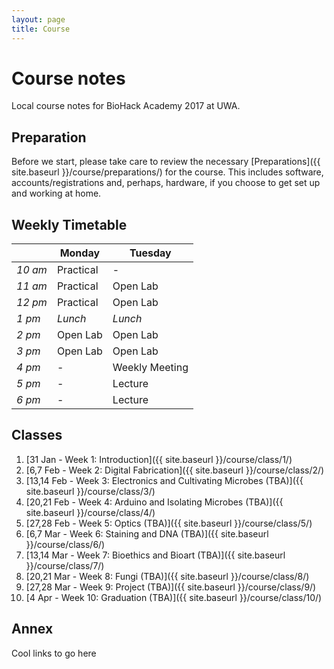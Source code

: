 ```yaml
---
layout: page
title: Course
---
```


# Course notes

Local course notes for BioHack Academy 2017 at UWA.

## Preparation

Before we start, please take care to review the necessary [Preparations]({{ site.baseurl }}/course/preparations/) for the course. This includes software, accounts/registrations and, perhaps, hardware, if you choose to get set up and working at home.

## Weekly Timetable

|         | Monday    | Tuesday                   |
|---------|-----------|---------------------------|
| _10 am_ | Practical | -                         |
| _11 am_ | Practical | Open Lab                  |
| _12 pm_ | Practical | Open Lab                  |
| _1 pm_  | _Lunch_   | _Lunch_                   |
| _2 pm_  | Open Lab  | Open Lab                  |
| _3 pm_  | Open Lab  | Open Lab                  |
| _4 pm_  | -         | Weekly Meeting            |
| _5 pm_  | -         | Lecture                   |
| _6 pm_  | -         | Lecture                   |


## Classes

1. [31 Jan    - Week 1: Introduction]({{ site.baseurl }}/course/class/1/)
2. [6,7 Feb   - Week 2: Digital Fabrication]({{ site.baseurl }}/course/class/2/)
3. [13,14 Feb - Week 3: Electronics and Cultivating Microbes (TBA)]({{ site.baseurl }}/course/class/3/)
4. [20,21 Feb - Week 4: Arduino and Isolating Microbes (TBA)]({{ site.baseurl }}/course/class/4/)
5. [27,28 Feb - Week 5: Optics (TBA)]({{ site.baseurl }}/course/class/5/)
6. [6,7 Mar   - Week 6: Staining and DNA (TBA)]({{ site.baseurl }}/course/class/6/)
7. [13,14 Mar - Week 7: Bioethics and Bioart (TBA)]({{ site.baseurl }}/course/class/7/)
8. [20,21 Mar - Week 8: Fungi (TBA)]({{ site.baseurl }}/course/class/8/)
9. [27,28 Mar - Week 9: Project (TBA)]({{ site.baseurl }}/course/class/9/)
10. [4 Apr    - Week 10: Graduation (TBA)]({{ site.baseurl }}/course/class/10/)

## Annex

Cool links to go here

